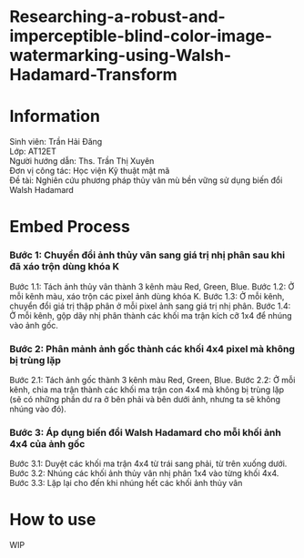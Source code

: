 # Researching-a-robust-and-imperceptible-blind-color-image-watermarking-using-Walsh-Hadamard-Transform

# Information
Sinh viên: Trần Hải Đăng  		
Lớp: AT12ET  
Người hướng dẫn: Ths. Trần Thị Xuyên  
Đơn vị công tác: Học viện Kỹ thuật mật mã  
Đề tài: Nghiên cứu phương pháp thủy vân mù bền vững sử dụng biến đổi Walsh Hadamard  

# Embed Process
### Bước 1: Chuyển đổi ảnh thủy vân sang giá trị nhị phân sau khi đã xáo trộn dùng khóa K
Bước 1.1: Tách ảnh thủy vân thành 3 kênh màu Red, Green, Blue.
Bước 1.2: Ở mỗi kênh màu, xáo trộn các pixel ảnh dùng khóa K.
Bước 1.3: Ở mỗi kênh, chuyển đổi giá trị thập phân ở mỗi pixel ảnh sang giá trị nhị phân.
Bước 1.4: Ở mỗi kênh, gộp dãy nhị phân thành các khối ma trận kích cỡ 1x4 để nhúng vào ảnh gốc.

### Bước 2: Phân mảnh ảnh gốc thành các khối 4x4 pixel mà không bị trùng lặp
Bước 2.1: Tách ảnh gốc thành 3 kênh màu Red, Green, Blue.
Bước 2.2: Ở mỗi kênh, chia ma trận thành các khối ma trận con 4x4 mà không bị trùng lặp (sẽ có những phần dư ra ở bên phải và bên dưới ảnh, nhưng ta sẽ không nhúng vào đó).

### Bước 3: Áp dụng biến đổi Walsh Hadamard cho mỗi khối ảnh 4x4 của ảnh gốc
Bước 3.1: Duyệt các khối ma trận 4x4 từ trái sang phải, từ trên xuống dưới.
Bước 3.2: Nhúng các khối ảnh thủy vân nhị phân 1x4 vào từng khối 4x4.
Bước 3.3: Lặp lại cho đến khi nhúng hết các khối ảnh thủy vân
# How to use
WIP

<!--stackedit_data:
eyJoaXN0b3J5IjpbMTEyMDk2OTExMiwxNzA5NjE3OTQxLDE0MD
U3MzYyNThdfQ==
-->